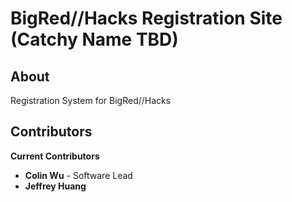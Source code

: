 # BigRed//Hacks Registration Site (Catchy Name TBD)

## About
Registration System for BigRed//Hacks

## Contributors
**Current Contributors**
- **Colin Wu** - Software Lead
- **Jeffrey Huang**
